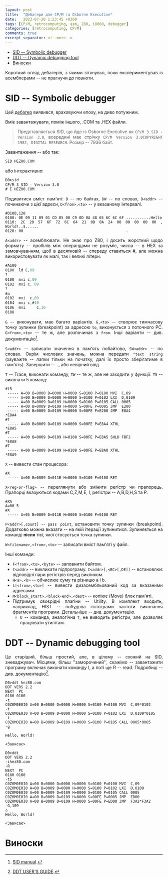 ```yaml
---
layout: post
title:  "Дебагери для CP/M та Osborne Executive"
date:   2023-07-20 1:23:45 +0300
tags: [CP/M, retrocomputing, asm, Z80, i8080, debugger]
categories: [retrocomputing, CP/M]
comments: true
excerpt_separator: <!--more-->
---
```


- [SID -- Symbolic debugger](#sid----symbolic-debugger)
- [DDT -- Dynamic debugging tool](#ddt----dynamic-debugging-tool)
- [Виноски](#виноски)


Короткий огляд дебагерів, з якими зіткнувся, поки експериментував із асемблерами -- не прагнучи до повноти.

<style>body {text-align: justify}</style>

<!--more-->

# SID -- Symbolic debugger

Цей [дебагер](/retrocomputing/cpm/files/SID_ZSID.pdf) виявився, враховуючи епоху, на диво потужним.

Вміє завантажувати, поміж іншого, .COM та .HEX файли. 

> Представляється SID, що йде із Osborne Executive як ``CP/M 3 SID - Version 3.0``, всередині має стрічку ``CP/M Version 3.0COPYRIGHT 1982, DIGITAL RESEARCH``. Розмір -- 7936 байт.

Завантаження -- або так:

```bat
SID HEZ80.COM
```

або інтерактивно:

```bat
D0>sid
CP/M 3 SID - Version 3.0
# E HEZ80.COM
```

Подивитися вміст пам'яті: ``D`` -- по байтах, ``DW`` -- по словах, ``D<addr>`` -- починаючи з цієї адреси, ``D<from>,<to>`` -- у вказаному інтервалі.

```text
#D100,120
0100: 0E 09 11 09 01 CD 05 00 C9 0D 0A 48 65 6C 6C 6F ...........Hello
0110: 2C 20 57 6F 72 6C 64 21 0D 0A 24 00 00 00 00 00 , World!..$......
0120: 00                                              .
```

``A<addr>`` -- асемблювати. Не знає про Z80, і досить жорсткий щодо формату -- пробілів між операндами не розуміє, числа -- в HEX за замовчуванням, щоб в десятковій -- спереду ставиться #, але можна використовувати як малі, так і великі літери. 

```nasm
#A100
0100  ld C,09
?
0100  mvi c,09
0102  mvi c, 09
?
#a
0102  mvi  c,09
0104  mvi c,#10
0106  mvi     C,10
0108
```

``G`` -- виконувати, має багато варіантів. ``G,<to>`` -- створює тимчасову точку зупинки (breakpoint) за адресою ``to``, виконується з поточного PC. ``G<from>,<to>`` -- те ж, але розпочинає з ``from``. Інші варіанти -- див. документацію[^SIDDOC].

[^SIDDOC]: [SID manual](/retrocomputing/cpm/files/SID_ZSID.pdf).

``S<addr>`` -- записати значення в пам'ять побайтово, ``SW<addr>`` -- по словах. Окрім числових значень, можна передати ``"text string`` (зауважте -- лапки тільки на початку, далі їх просто зберігатиме в пам'ять). Завершити -- ``.``, або невірний ввід.

``T`` -- Trace, виконати команду, ``TW`` -- те ж, але не заходити у функції. ``T5`` -- виконати 5 команд:
```
#t5
 ----- A=00 B=0000 D=0000 H=0000 S=0100 P=0100 MVI  C,09
 ----- A=00 B=0009 D=0000 H=0000 S=0100 P=0102 LXI  D,0109
 ----- A=00 B=0009 D=0109 H=0000 S=0100 P=0105 CALL 0005
 ----- A=00 B=0009 D=0109 H=0000 S=00FE P=0005 JMP  E200
 ----- A=00 B=0009 D=0109 H=0000 S=00FE P=E200 JMP  E8A4
*E8A4
#T
 ----- A=00 B=0009 D=0109 H=0000 S=00FE P=E8A4 XTHL
*E8A5
#T
 ----- A=00 B=0009 D=0109 H=0108 S=00FE P=E8A5 SHLD FBF2
*E8A8
#T
 ----- A=00 B=0009 D=0109 H=0108 S=00FE P=E8A8 XTHL
*E8A9
```

``X`` -- вивести стан процесора:
```
#X
 ----- A=00 B=0009 D=011B H=0000 S=0100 P=0108 RET
```

``X<reg-or-flag>`` -- переглянути або змінити регістр чи прапорець. Прапорці вказуються кодами C,Z,M,E, I, регістри -- A,B,D,H,S та P. 

```
#XA
A=00 5
#X
 ----- A=05 B=0009 D=011B H=0000 S=0100 P=0108 RET
```

``P<addr>[,count]`` -- ``pass point``, встановити точку зупинки (breakpoint). Додатково можна вказати -- на якій ітерації зупинитися. Зупиняється на команді **після** тієї, якої стосується точка зупинки.

``W<filename>,<from>,<to>`` -- записати вміст пам'яті у файл.


Інші команди:
- ``F<from>,<to>,<byte>`` -- заповнити байтом.
- ``С<addr>`` -- викликати підпрограму. ``C<addr>[,<BC>[,DE]]`` -- встановлює відповідні пари регістрів перед викликом.
- ``H<a>,<b>`` -- обчислює суму та різницю a i b.
- ``L[<from>,<to>]`` -- вивести дизасембльований код за вказаними адресами.
- ``M<block_start>,<block-end>,<dest>`` -- копіює (Move) блок пам'яті.
- Підтримує своєрідні плагіни -- Utility. В комплект входить, наприклад, HIST -- побудова гістограми частоти виконання фрагментів програми. Детальніше -- див. документацію.
  -  ``U`` -- команда, аналогічна ``T``, не виводить регістри, але дозволяє працювати утилітам.  

# DDT -- Dynamic debugging tool

Це старіший, більш простий, але, в цілому -- схожий на SID, зневаджувач. Місцями, більш ''заморочений'', скажімо -- завантажити програму включає виконати команду I, а поті ще R -- read. Подробиці -- див. документацію[^DDTDOC].

```
D0>ddt hez80.com
DDT VERS 2.2
NEXT  PC
0180 0100
-t
C0Z0M0E0I0 A=00 B=0000 D=0000 H=0000 S=0100 P=0100 MVI  C,09*0102
-t
C0Z0M0E0I0 A=00 B=0009 D=0000 H=0000 S=0100 P=0102 LXI  D,0109*0105
-t
C0Z0M0E0I0 A=00 B=0009 D=0109 H=0000 S=0100 P=0105 CALL 0005*0005
-g

Hello, World!

<Зависає>

D0>ddt
DDT VERS 2.2
-ihez80.com
-R
NEXT  PC
0180 0100
-t5
C0Z0M0E0I0 A=00 B=0000 D=0000 H=0000 S=0100 P=0100 MVI  C,09
C0Z0M0E0I0 A=00 B=0009 D=0000 H=0000 S=0100 P=0102 LXI  D,0109
C0Z0M0E0I0 A=00 B=0009 D=0109 H=0000 S=0100 P=0105 CALL 0005
C0Z0M0E0I0 A=00 B=0009 D=0109 H=0000 S=00FE P=0005 JMP  ED00
C0Z0M0E0I0 A=00 B=0009 D=0109 H=0000 S=00FE P=ED00 JMP  F3A2*F3A2
-G,109
⌂
Hello, World!

<Зависає>
```


[^DDTDOC]: [DDT USER'S GUIDE](/retrocomputing/cpm/files/DDT.pdf).


# Виноски

